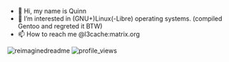 - 👋 Hi, my name is Quinn
- 👀 I’m interested in (GNU+)Linux(-Libre) operating systems. (compiled Gentoo and regreted it BTW)
- 📫 How to reach me @l3cache:matrix.org
  
<img src="https://myreadme.vercel.app/api/embed/fortunef?panels=userstatistics,toprepositories,toplanguages,commitgraph" alt="reimaginedreadme" />
<img src="https://komarev.com/ghpvc/?username=fortunef&color=brightgreen" alt="profile_views" />
